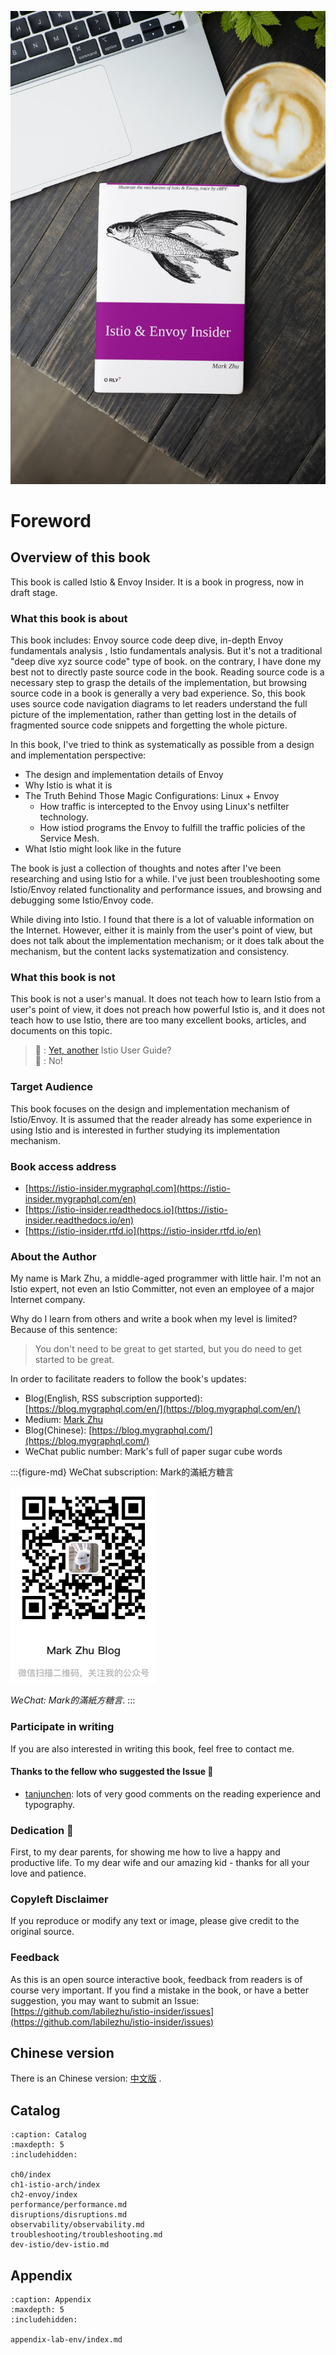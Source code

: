 ![Book Cover](./book-cover-mockup.jpg)

# Foreword

## Overview of this book

This book is called Istio & Envoy Insider. It is a book in progress, now in draft stage.

### What this book is about

This book includes: Envoy source code deep dive, in-depth Envoy fundamentals  analysis , Istio fundamentals analysis. But it's not a traditional "deep dive xyz source code" type of book. on the contrary, I have done my best not to directly paste source code in the book. Reading source code is a necessary step to grasp the details of the implementation, but browsing source code in a book is generally a very bad experience. So, this book uses source code navigation diagrams to let readers understand the full picture of the implementation, rather than getting lost in the details of fragmented source code snippets and forgetting the whole picture.

In this book, I've tried to think as systematically as possible from a design and implementation perspective:
- The design and implementation details of Envoy
- Why Istio is what it is
- The Truth Behind Those Magic Configurations: Linux + Envoy
  - How traffic is intercepted to the Envoy using Linux's netfilter technology.
  - How istiod programs the Envoy to fulfill the traffic policies of the Service Mesh.
- What Istio might look like in the future


The book is just a collection of thoughts and notes after I've been researching and using Istio for a while. I've just been troubleshooting some Istio/Envoy related functionality and performance issues, and browsing and debugging some Istio/Envoy code.

While diving into Istio. I found that there is a lot of valuable information on the Internet. However, either it is mainly from the user's point of view, but does not talk about the implementation mechanism; or it does talk about the mechanism, but the content lacks systematization and consistency.

### What this book is not

This book is not a user's manual. It does not teach how to learn Istio from a user's point of view, it does not preach how powerful Istio is, and it does not teach how to use Istio, there are too many excellent books, articles, and documents on this topic.

> 🤷 : [Yet, another](https://en.wikipedia.org/wiki/Yet_another) Istio User Guide?  
> 🙅 : No!



### Target Audience

This book focuses on the design and implementation mechanism of Istio/Envoy. It is assumed that the reader already has some experience in using Istio and is interested in further studying its implementation mechanism.

### Book access address
- [https://istio-insider.mygraphql.com](https://istio-insider.mygraphql.com/en)
- [https://istio-insider.readthedocs.io](https://istio-insider.readthedocs.io/en)
- [https://istio-insider.rtfd.io](https://istio-insider.rtfd.io/en)


### About the Author
My name is Mark Zhu, a middle-aged programmer with little hair. I'm not an Istio expert, not even an Istio Committer, not even an employee of a major Internet company.

Why do I learn from others and write a book when my level is limited? Because of this sentence:
> You don't need to be great to get started, but you do need to get started to be great.



In order to facilitate readers to follow the book's updates:
- Blog(English, RSS subscription supported): [https://blog.mygraphql.com/en/](https://blog.mygraphql.com/en/)  
- Medium: [Mark Zhu](https://mark-zhu.medium.com/)
- Blog(Chinese): [https://blog.mygraphql.com/](https://blog.mygraphql.com/)  
- WeChat public number: Mark's full of paper sugar cube words

:::{figure-md} WeChat subscription: Mark的滿紙方糖言

<img src="_static/my-wechat-blog-qr.png" alt="my-wechat-blog-qr.png">

*WeChat: Mark的滿紙方糖言*.
:::




### Participate in writing
If you are also interested in writing this book, feel free to contact me.


#### Thanks to the fellow who suggested the Issue 🌻
- [tanjunchen](https://github.com/tanjunchen): lots of very good comments on the reading experience and typography.

### Dedication 💞
First, to my dear parents, for showing me how to live a happy
and productive life. To my dear wife and our amazing kid - thanks for all your love and patience.

### Copyleft Disclaimer
If you reproduce or modify any text or image, please give credit to the original source.

### Feedback
As this is an open source interactive book, feedback from readers is of course very important. If you find a mistake in the book, or have a better suggestion, you may want to submit an Issue:
[https://github.com/labilezhu/istio-insider/issues](https://github.com/labilezhu/istio-insider/issues)



## Chinese version

There is an Chinese version: [中文版](https://istio-insider.mygraphql.com/zh-cn/latest) .

## Catalog


```{toctree}
:caption: Catalog
:maxdepth: 5
:includehidden: 

ch0/index
ch1-istio-arch/index
ch2-envoy/index
performance/performance.md
disruptions/disruptions.md
observability/observability.md
troubleshooting/troubleshooting.md
dev-istio/dev-istio.md
```

## Appendix

```{toctree}
:caption: Appendix
:maxdepth: 5
:includehidden: 

appendix-lab-env/index.md
```

